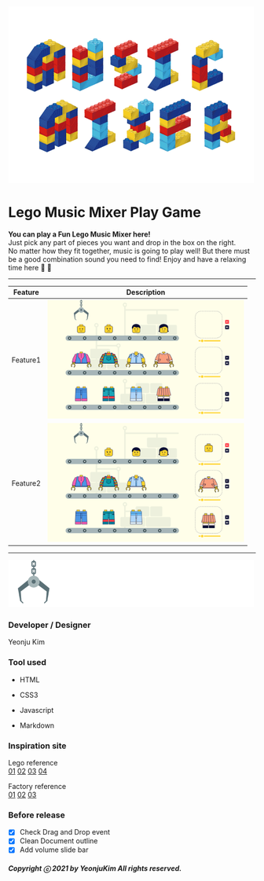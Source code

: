 <img src="images/movingtitle.gif">

# Lego Music Mixer Play Game

**You can play a Fun Lego Music Mixer here!**  
Just pick any part of pieces you want and drop in the box on the right.  
No matter how they fit together, music is going to play well!
But there must be a good combination sound you need to find! 
Enjoy and have a relaxing time here 🎵 :musical_note:

---

| Feature  | Description                                    |
| -------- | ---------------------------------------------- |
| Feature1 | <img src="images/feature1-01.jpg" width="400"> |
| Feature2 | <img src="images/feature2-01.jpg" width="400"> |

---

<img src="images/pickup.gif" width="500px;">

### Developer / Designer

Yeonju Kim

### Tool used

- HTML

- CSS3

- Javascript

- Markdown

### Inspiration site

Lego reference  
[01](https://chasematt.com/LEGO-Wes-Anderson)
[02](https://chasematt.com/LEGO-Wes-Anderson)
[03](https://www.pinterest.co.kr/pin/461337555582712448/)
[04](https://dribbble.com/shots/4893105-1-Dribbble-Invite)

Factory reference  
[01](https://www.pinterest.co.kr/pin/63331938499008888/)
[02](https://www.pinterest.co.kr/pin/173247916899383815/)
[03](https://www.pinterest.co.kr/pin/259027416046906560/)

### Before release

- [x] Check Drag and Drop event
- [x] Clean Document outline
- [x] Add volume slide bar

##### Copyright ⓒ 2021 by YeonjuKim All rights reserved.
